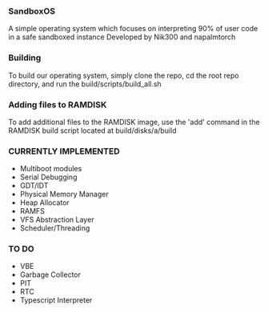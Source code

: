 ### SandboxOS
A simple operating system which focuses on interpreting 90% of user code in a safe sandboxed instance
Developed by Nik300 and napalmtorch

### Building
To build our operating system, simply clone the repo, cd the root repo directory, and run the build/scripts/build_all.sh

### Adding files to RAMDISK
To add additional files to the RAMDISK image, use the 'add' command in the RAMDISK build script located at build/disks/a/build 

### CURRENTLY IMPLEMENTED
- Multiboot modules
- Serial Debugging
- GDT/IDT
- Physical Memory Manager
- Heap Allocator
- RAMFS
- VFS Abstraction Layer
- Scheduler/Threading

### TO DO
- VBE
- Garbage Collector
- PIT
- RTC
- Typescript Interpreter
